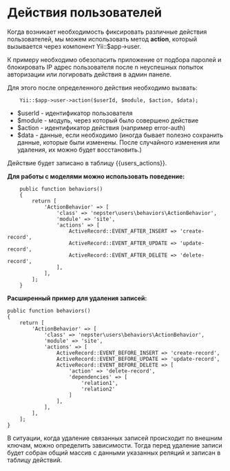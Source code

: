 # Действия пользователей

Когда возникает необходимость фиксировать различные действия пользователей, мы можем использовать метод **action**, который вызывается через компонент Yii::$app->user.

К примеру необходимо обезопасить приложение от подбора паролей и блокировать IP адрес пользователя после n неуспешных попыток авторизации или логировать действия в админ панеле. 


Для этого после определенного действия необходимо вызвать:

```
    Yii::$app->user->action($userId, $module, $action, $data);
```

 * $userId - идентификатор пользователя 
 * $module - модуль, через который было совершено действие 
 * $action - идентификатор действия (например error-auth)
 * $data - данные, если необходимо (иногда бывает полезно сохранить данные, которые были изменены. После случайного изменения или удаления, их можно будет восстановить.)


Действие будет записано в таблицу {{users_actions}}.


**Для работы с моделями можно использовать поведение:**

```
    public function behaviors()
    {
        return [
            'ActionBehavior' => [
                'class' => 'nepster\users\behaviors\ActionBehavior',
                'module' => 'site',
                'actions' => [
                    ActiveRecord::EVENT_AFTER_INSERT => 'create-record',
                    ActiveRecord::EVENT_AFTER_UPDATE => 'update-record',
                    ActiveRecord::EVENT_AFTER_DELETE => 'delete-record',
                ],
            ],
        ];
    }
```


**Расширенный пример для удаления записей:**

```
public function behaviors()
{
    return [
        'ActionBehavior' => [
            'class' => 'nepster\users\behaviors\ActionBehavior',
            'module' => 'site',
            'actions' => [
                ActiveRecord::EVENT_BEFORE_INSERT => 'create-record',
                ActiveRecord::EVENT_BEFORE_UPDATE => 'update-record',
                ActiveRecord::EVENT_BEFORE_DELETE => [
                    'action' => 'delete-record',
                    'dependencies' => [
                        'relation1',
                        'relation2'
                    ]
                ],
            ],
        ],
    ];
}
```

В ситуации, когда удаление связанных записей происходит по внешним ключам, можно определить зависимости.
Тогда перед удаление записи будет собран общий массив с данными указанных реляций и записан в таблицу действий.